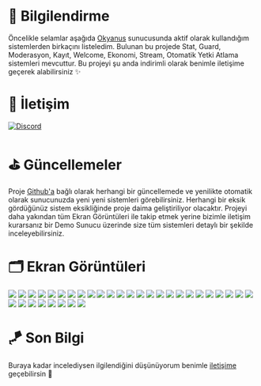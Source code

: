 # 📃 Bilgilendirme

Öncelikle selamlar aşağıda [Okyanus](https://discord.gg/okyanus) sunucusunda aktif olarak kullandığım sistemlerden birkaçını listeledim.
Bulunan bu projede Stat, Guard, Moderasyon, Kayıt, Welcome, Ekonomi, Stream, Otomatik Yetki Atlama sistemleri mevcuttur.
Bu projeyi şu anda indirimli olarak benimle iletişime geçerek alabilirsiniz ✨
# 📲 İletişim 

[![Discord](https://lanyard.cnrad.dev/api/937316083533230110)](https://discord.com/users/937316083533230110)

# ⛳ Güncellemeler

Proje [Github'a](github.com/xrenata/okyanus-bots) bağlı olarak herhangi bir güncellemede ve yenilikte otomatik olarak sunucunuzda yeni yeni sistemleri görebilirsiniz.
Herhangi bir eksik gördüğünüz sistem eksikliğinde proje daima geliştiriliyor olacaktır.
Projeyi daha yakından tüm Ekran Görüntüleri ile takip etmek yerine bizimle iletişim kurarsanız bir Demo Sunucu üzerinde size tüm sistemleri detaylı bir şekilde inceleyebilirsiniz.

# 🗂️ Ekran Görüntüleri

<img src="./images/help1.png" />
<img src="./images/help.png" />
<img src="./images/helpmenu.png" /> 
<img src="./images/yardim2.png" /> 
<img src="./images/ceza.png" /> 
<img src="./images/cezauygulandi.png" /> 
<img src="./images/mutepanel.png" /> 
<img src="./images/cezakaldirma.png" /> 
<img src="./images/duzmute.png" /> 
<img src="./images/sicil.png" /> 
<img src="./images/sicilpanel1.png" /> 
<img src="./images/sicilpanel2.png" /> 
<img src="./images/ysicil.png" /> 
<img src="./images/task.png" /> 
<img src="./images/tasks.png" /> 
<img src="./images/yetkibaslat.png" /> 
<img src="./images/ystat.png" /> 
<img src="./images/puan.png" /> 
<img src="./images/rolstat.png" /> 
<img src="./images/rank.png" /> 
<img src="./images/sorumlu.png" /> 
<img src="./images/soruncozme.png" /> 
<img src="./images/soruncozmeson.png" /> 
<img src="./images/ozelkomut.png" /> 
<img src="./images/ozeloda.png" /> 
<img src="./images/premium.png" /> 
<img src="./images/stream.png" /> 
<img src="./images/kayit.png" /> 
<img src="./images/sicilisim.png" /> 
<img src="./images/coin.png" /> 
<img src="./images/coinflip.png" />
<img src="./images/blackjack.png" />
<img src="./images/slot.png" />

# 🪁 Son Bilgi
Buraya kadar incelediysen ilgilendiğini düşünüyorum benimle [iletişime](https://discord.com/users/937316083533230110) geçebilirsin 💝
